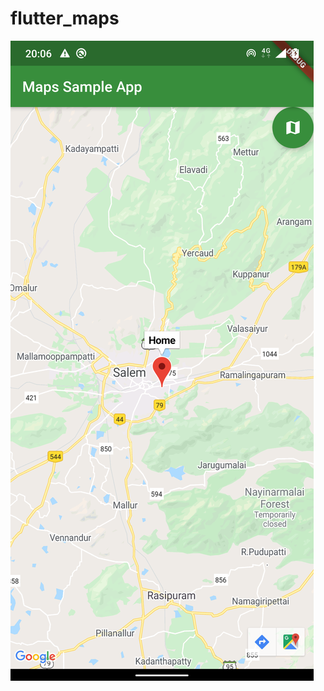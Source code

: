 # flutter_maps
![google_maps_satellite_view](https://github.com/arunramarumugam25/flutter_Googlemaps/blob/master/Screenshot_20200410-200603.png)
